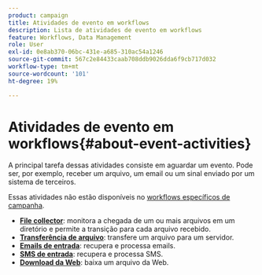 ```yaml
---
product: campaign
title: Atividades de evento em workflows
description: Lista de atividades de evento em workflows
feature: Workflows, Data Management
role: User
exl-id: 0e8ab370-06bc-431e-a685-310ac54a1246
source-git-commit: 567c2e84433caab708ddb9026dda6f9cb717d032
workflow-type: tm+mt
source-wordcount: '101'
ht-degree: 19%

---
```


# Atividades de evento em workflows{#about-event-activities}

A principal tarefa dessas atividades consiste em aguardar um evento. Pode ser, por exemplo, receber um arquivo, um email ou um sinal enviado por um sistema de terceiros.

Essas atividades não estão disponíveis no [workflows específicos de campanha](campaign-workflows.md).


* **[File collector](file-collector.md)**: monitora a chegada de um ou mais arquivos em um diretório e permite a transição para cada arquivo recebido.
* **[Transferência de arquivo](file-transfer.md)**: transfere um arquivo para um servidor.
* **[Emails de entrada](inbound-emails.md)**: recupera e processa emails.
* **[SMS de entrada](inbound-sms.md)**: recupera e processa SMS.
* **[Download da Web](web-download.md)**: baixa um arquivo da Web.
